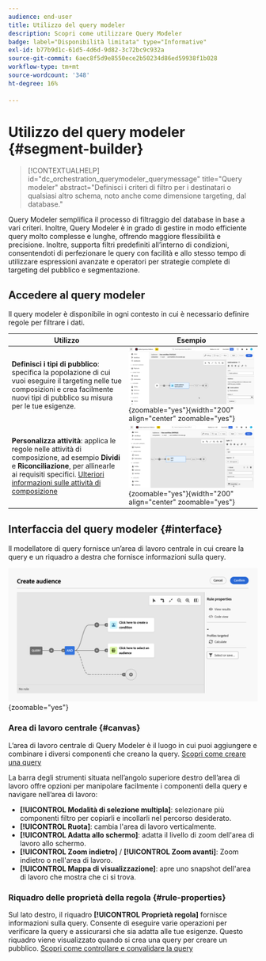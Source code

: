 ```yaml
---
audience: end-user
title: Utilizzo del query modeler
description: Scopri come utilizzare Query Modeler
badge: label="Disponibilità limitata" type="Informative"
exl-id: b77b9d1c-61d5-4d6d-9d82-3c72bc9c932a
source-git-commit: 6aec8f5d9e8550ece2b50234d86ed59938f1b028
workflow-type: tm+mt
source-wordcount: '348'
ht-degree: 16%

---
```


# Utilizzo del query modeler {#segment-builder}

>[!CONTEXTUALHELP]
>id="dc_orchestration_querymodeler_querymessage"
>title="Query modeler"
>abstract="Definisci i criteri di filtro per i destinatari o qualsiasi altro schema, noto anche come dimensione targeting, dal database."

Query Modeler semplifica il processo di filtraggio del database in base a vari criteri. Inoltre, Query Modeler è in grado di gestire in modo efficiente query molto complesse e lunghe, offrendo maggiore flessibilità e precisione. Inoltre, supporta filtri predefiniti all’interno di condizioni, consentendoti di perfezionare le query con facilità e allo stesso tempo di utilizzare espressioni avanzate e operatori per strategie complete di targeting del pubblico e segmentazione.

## Accedere al query modeler

Il query modeler è disponibile in ogni contesto in cui è necessario definire regole per filtrare i dati.

| Utilizzo | Esempio |
|  ---  |  ---  |
| **Definisci i tipi di pubblico**: specifica la popolazione di cui vuoi eseguire il targeting nelle tue composizioni e crea facilmente nuovi tipi di pubblico su misura per le tue esigenze. | ![](assets/access-audience.png){zoomable="yes"}{width="200" align="center" zoomable="yes"} |
| **Personalizza attività**: applica le regole nelle attività di composizione, ad esempio **Dividi** e **Riconciliazione**, per allinearle ai requisiti specifici. [Ulteriori informazioni sulle attività di composizione](../compositions/activities/about-activities.md) | ![](assets/access-composition.png){zoomable="yes"}{width="200" align="center" zoomable="yes"} |

## Interfaccia del query modeler {#interface}

Il modellatore di query fornisce un’area di lavoro centrale in cui creare la query e un riquadro a destra che fornisce informazioni sulla query.

![](assets/query-interface.png){zoomable="yes"}

### Area di lavoro centrale {#canvas}

L’area di lavoro centrale di Query Modeler è il luogo in cui puoi aggiungere e combinare i diversi componenti che creano la query. [Scopri come creare una query](build-query.md)

La barra degli strumenti situata nell’angolo superiore destro dell’area di lavoro offre opzioni per manipolare facilmente i componenti della query e navigare nell’area di lavoro:

* **[!UICONTROL Modalità di selezione multipla]**: selezionare più componenti filtro per copiarli e incollarli nel percorso desiderato.
* **[!UICONTROL Ruota]**: cambia l&#39;area di lavoro verticalmente.
* **[!UICONTROL Adatta allo schermo]**: adatta il livello di zoom dell&#39;area di lavoro allo schermo.
* **[!UICONTROL Zoom indietro]** / **[!UICONTROL Zoom avanti]**: Zoom indietro o nell&#39;area di lavoro.
* **[!UICONTROL Mappa di visualizzazione]**: apre uno snapshot dell&#39;area di lavoro che mostra che ci si trova.

### Riquadro delle proprietà della regola {#rule-properties}

Sul lato destro, il riquadro **[!UICONTROL Proprietà regola]** fornisce informazioni sulla query. Consente di eseguire varie operazioni per verificare la query e assicurarsi che sia adatta alle tue esigenze. Questo riquadro viene visualizzato quando si crea una query per creare un pubblico. [Scopri come controllare e convalidare la query](build-query.md#check-and-validate-your-query)
